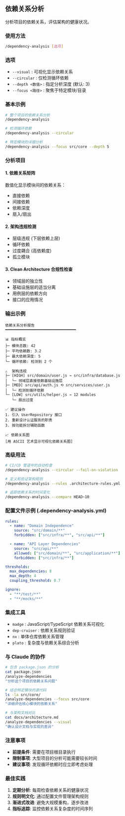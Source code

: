## 依赖关系分析

分析项目的依赖关系，评估架构的健康状况。

### 使用方法

```bash
/dependency-analysis [选项]
```

### 选项

- `--visual` : 可视化显示依赖关系
- `--circular` : 仅检测循环依赖
- `--depth <数值>` : 指定分析深度 (默认: 3)
- `--focus <路径>` : 聚焦于特定模块/目录

### 基本示例

```bash
# 整个项目的依赖关系分析
/dependency-analysis

# 检测循环依赖
/dependency-analysis --circular

# 特定模块的详细分析
/dependency-analysis --focus src/core --depth 5
```

### 分析项目

#### 1. 依赖关系矩阵

数值化显示模块间的依赖关系：

- 直接依赖
- 间接依赖
- 依赖深度
- 扇入/扇出

#### 2. 架构违规检测

- 层级违规 (下层依赖上层)
- 循环依赖
- 过度耦合 (高依赖度)
- 孤立模块

#### 3. Clean Architecture 合规性检查

- 领域层的独立性
- 基础设施层的适当分离
- 用例层的依赖方向
- 接口的应用情况

### 输出示例

```text
依赖关系分析报告
━━━━━━━━━━━━━━━━━━━━━━━━━━━━━━━━

📊 指标概览
├─ 模块总数: 42
├─ 平均依赖数: 3.2
├─ 最大依赖深度: 5
└─ 循环依赖: 检测到 2 个

⚠️  架构违规
├─ [HIGH] src/domain/user.js → src/infra/database.js
│  └─ 领域层直接依赖基础设施层
├─ [MED] src/api/auth.js ⟲ src/services/user.js
│  └─ 检测到循环依赖
└─ [LOW] src/utils/helper.js → 12 modules
   └─ 扇出过度

✅ 建议操作
1. 引入 UserRepository 接口
2. 重新设计认证服务的职责
3. 按功能拆分辅助函数

📈 依赖关系图
[用 ASCII 艺术显示可视化依赖关系图]
```

### 高级用法

```bash
# CI/CD 管道中的自动检查
/dependency-analysis --circular --fail-on-violation

# 定义和验证架构规则
/dependency-analysis --rules .architecture-rules.yml

# 追踪依赖关系的时间变化
/dependency-analysis --compare HEAD~10
```

### 配置文件示例 (.dependency-analysis.yml)

```yaml
rules:
  - name: "Domain Independence"
    source: "src/domain/**"
    forbidden: ["src/infra/**", "src/api/**"]

  - name: "API Layer Dependencies"
    source: "src/api/**"
    allowed: ["src/domain/**", "src/application/**"]
    forbidden: ["src/infra/**"]

thresholds:
  max_dependencies: 8
  max_depth: 4
  coupling_threshold: 0.7

ignore:
  - "**/test/**"
  - "**/mocks/**"
```

### 集成工具

- `madge` : JavaScript/TypeScript 依赖关系可视化
- `dep-cruiser` : 依赖关系规则验证
- `nx` : 单体仓库依赖关系管理
- `plato` : 复杂度与依赖关系综合分析

### 与 Claude 的协作

```bash
# 包含 package.json 的分析
cat package.json
/analyze-dependencies
"分析这个项目的依赖关系问题"

# 结合特定模块的源代码
ls -la src/core/
/analyze-dependencies --focus src/core
"详细评估核心模块的依赖关系"

# 与架构文档对比
cat docs/architecture.md
/analyze-dependencies --visual
"确认设计文档与实现的差异"
```

### 注意事项

- **前提条件**: 需要在项目根目录执行
- **限制事项**: 大型项目的分析可能需要较长时间
- **建议事项**: 发现循环依赖时应立即考虑处理

### 最佳实践

1. **定期分析**: 每周检查依赖关系的健康状况
2. **规则明文化**: 通过配置文件管理架构规则
3. **渐进式改进**: 避免大规模重构，逐步改进
4. **指标追踪**: 监控依赖关系复杂度的时间序列
